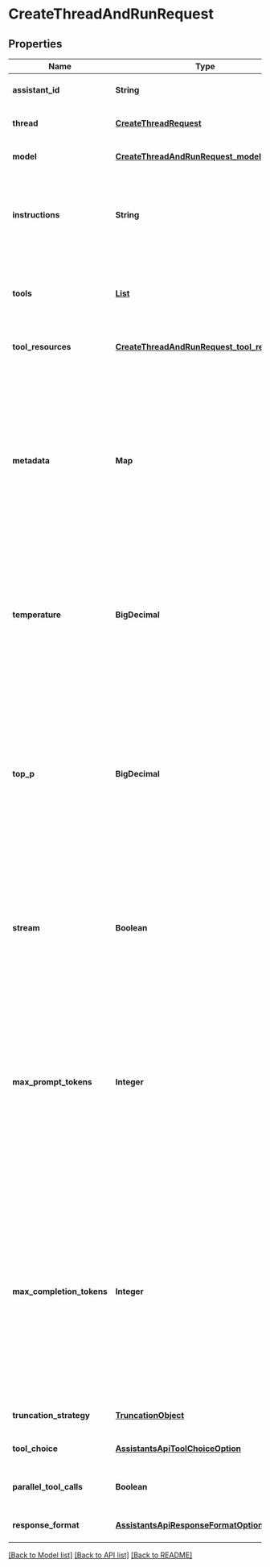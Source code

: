 # CreateThreadAndRunRequest
## Properties

| Name | Type | Description | Notes |
|------------ | ------------- | ------------- | -------------|
| **assistant\_id** | **String** | The ID of the [assistant](/docs/api-reference/assistants) to use to execute this run. | [default to null] |
| **thread** | [**CreateThreadRequest**](CreateThreadRequest.md) |  | [optional] [default to null] |
| **model** | [**CreateThreadAndRunRequest_model**](CreateThreadAndRunRequest_model.md) |  | [optional] [default to null] |
| **instructions** | **String** | Override the default system message of the assistant. This is useful for modifying the behavior on a per-run basis. | [optional] [default to null] |
| **tools** | [**List**](AssistantObject_tools_inner.md) | Override the tools the assistant can use for this run. This is useful for modifying the behavior on a per-run basis. | [optional] [default to null] |
| **tool\_resources** | [**CreateThreadAndRunRequest_tool_resources**](CreateThreadAndRunRequest_tool_resources.md) |  | [optional] [default to null] |
| **metadata** | **Map** | Set of 16 key-value pairs that can be attached to an object. This can be useful for storing additional information about the object in a structured format, and querying for objects via API or the dashboard.   Keys are strings with a maximum length of 64 characters. Values are strings with a maximum length of 512 characters.  | [optional] [default to null] |
| **temperature** | **BigDecimal** | What sampling temperature to use, between 0 and 2. Higher values like 0.8 will make the output more random, while lower values like 0.2 will make it more focused and deterministic.  | [optional] [default to 1] |
| **top\_p** | **BigDecimal** | An alternative to sampling with temperature, called nucleus sampling, where the model considers the results of the tokens with top_p probability mass. So 0.1 means only the tokens comprising the top 10% probability mass are considered.  We generally recommend altering this or temperature but not both.  | [optional] [default to 1] |
| **stream** | **Boolean** | If &#x60;true&#x60;, returns a stream of events that happen during the Run as server-sent events, terminating when the Run enters a terminal state with a &#x60;data: [DONE]&#x60; message.  | [optional] [default to null] |
| **max\_prompt\_tokens** | **Integer** | The maximum number of prompt tokens that may be used over the course of the run. The run will make a best effort to use only the number of prompt tokens specified, across multiple turns of the run. If the run exceeds the number of prompt tokens specified, the run will end with status &#x60;incomplete&#x60;. See &#x60;incomplete_details&#x60; for more info.  | [optional] [default to null] |
| **max\_completion\_tokens** | **Integer** | The maximum number of completion tokens that may be used over the course of the run. The run will make a best effort to use only the number of completion tokens specified, across multiple turns of the run. If the run exceeds the number of completion tokens specified, the run will end with status &#x60;incomplete&#x60;. See &#x60;incomplete_details&#x60; for more info.  | [optional] [default to null] |
| **truncation\_strategy** | [**TruncationObject**](TruncationObject.md) |  | [optional] [default to null] |
| **tool\_choice** | [**AssistantsApiToolChoiceOption**](AssistantsApiToolChoiceOption.md) |  | [optional] [default to null] |
| **parallel\_tool\_calls** | **Boolean** | Whether to enable [parallel function calling](/docs/guides/function-calling#configuring-parallel-function-calling) during tool use. | [optional] [default to true] |
| **response\_format** | [**AssistantsApiResponseFormatOption**](AssistantsApiResponseFormatOption.md) |  | [optional] [default to null] |

[[Back to Model list]](../README.md#documentation-for-models) [[Back to API list]](../README.md#documentation-for-api-endpoints) [[Back to README]](../README.md)

